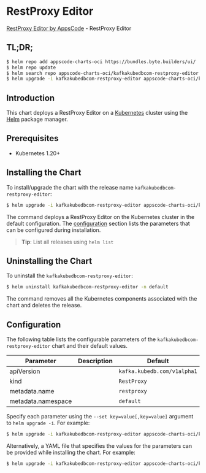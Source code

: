 # RestProxy Editor

[RestProxy Editor by AppsCode](https://appscode.com) - RestProxy Editor

## TL;DR;

```bash
$ helm repo add appscode-charts-oci https://bundles.byte.builders/ui/
$ helm repo update
$ helm search repo appscode-charts-oci/kafkakubedbcom-restproxy-editor --version=v0.12.0
$ helm upgrade -i kafkakubedbcom-restproxy-editor appscode-charts-oci/kafkakubedbcom-restproxy-editor -n default --create-namespace --version=v0.12.0
```

## Introduction

This chart deploys a RestProxy Editor on a [Kubernetes](http://kubernetes.io) cluster using the [Helm](https://helm.sh) package manager.

## Prerequisites

- Kubernetes 1.20+

## Installing the Chart

To install/upgrade the chart with the release name `kafkakubedbcom-restproxy-editor`:

```bash
$ helm upgrade -i kafkakubedbcom-restproxy-editor appscode-charts-oci/kafkakubedbcom-restproxy-editor -n default --create-namespace --version=v0.12.0
```

The command deploys a RestProxy Editor on the Kubernetes cluster in the default configuration. The [configuration](#configuration) section lists the parameters that can be configured during installation.

> **Tip**: List all releases using `helm list`

## Uninstalling the Chart

To uninstall the `kafkakubedbcom-restproxy-editor`:

```bash
$ helm uninstall kafkakubedbcom-restproxy-editor -n default
```

The command removes all the Kubernetes components associated with the chart and deletes the release.

## Configuration

The following table lists the configurable parameters of the `kafkakubedbcom-restproxy-editor` chart and their default values.

|     Parameter      | Description |                Default                 |
|--------------------|-------------|----------------------------------------|
| apiVersion         |             | <code>kafka.kubedb.com/v1alpha1</code> |
| kind               |             | <code>RestProxy</code>                 |
| metadata.name      |             | <code>restproxy</code>                 |
| metadata.namespace |             | <code>default</code>                   |


Specify each parameter using the `--set key=value[,key=value]` argument to `helm upgrade -i`. For example:

```bash
$ helm upgrade -i kafkakubedbcom-restproxy-editor appscode-charts-oci/kafkakubedbcom-restproxy-editor -n default --create-namespace --version=v0.12.0 --set apiVersion=kafka.kubedb.com/v1alpha1
```

Alternatively, a YAML file that specifies the values for the parameters can be provided while
installing the chart. For example:

```bash
$ helm upgrade -i kafkakubedbcom-restproxy-editor appscode-charts-oci/kafkakubedbcom-restproxy-editor -n default --create-namespace --version=v0.12.0 --values values.yaml
```
